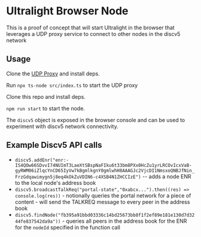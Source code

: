 # Ultralight Browser Node

This is a proof of concept that will start Ultralight in the browser that leverages a UDP proxy service to connect to other nodes in the discv5 network
## Usage

Clone the [UDP Proxy](https://github.com/acolytec3/ultralight-proxy) and install deps. 

Run `npx ts-node src/index.ts` to start the UDP proxy

Clone this repo and install deps.

`npm run start` to start the node.

The `discv5` object is exposed in the browser console and can be used to experiment with discv5 network connectivity.

## Example Discv5 API calls

* `discv5.addEnr("enr:-IS4QOw66SDvvI74NUImT3LaeXtSBspNaFIku6t33bm8PXx0HcZu1yrLRCOvIcxVaB-gyRWM06iZlqcYnCD65IyVw7kBgmlkgnY0gmlwhH8AAAGJc2VjcDI1NmsxoQNBJfNin_FrzGdqawimygn5j8eq4kOkZuVDIN6-c4XSB4N1ZHCCIzE")` -- adds a node ENR to the local node's address book
* `discv5.broadcastTalkReq("portal-state","0xabcx...").then((res) => console.log(res))` - notionally queries the portal network for a piece of content - will send the TALKREQ message to every peer in the address book
* `discv5.findNode("fb395a91bbd03336c14bd25673bb8f1f2ef89e181e130d7d3244fe837542da9a"))` - queries all peers in the address book for the ENR for the `nodeId` specified in the function call



